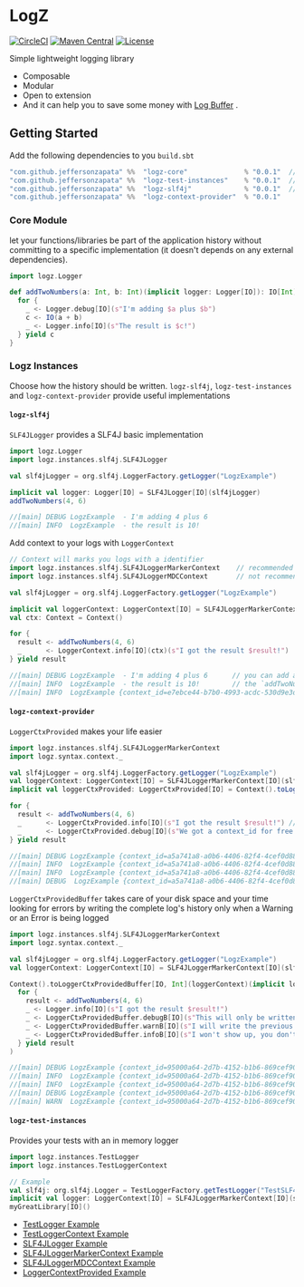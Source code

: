 # LogZ

[![CircleCI](https://circleci.com/gh/jeffersonzapata/logz/tree/develop.svg?style=shield)](https://circleci.com/gh/jeffersonzapata/logz/tree/develop)
[![Maven Central](https://img.shields.io/maven-central/v/com.github.jeffersonzapata/logz-core_2.13.svg)](https://repo.maven.apache.org/maven2/com/github/jeffersonzapata/logz-core_2.13/)
[![License](https://img.shields.io/badge/License-Apache%202.0-blue.svg)](https://opensource.org/licenses/Apache-2.0)

Simple lightweight logging library
 - Composable
 - Modular
 - Open to extension
 - And it can help you to save some money with [Log Buffer](https://github.com/jeffersonzapata/logz#log-buffer) .

## Getting Started

Add the following dependencies to you `build.sbt`
```sbt
"com.github.jeffersonzapata" %%  "logz-core"              % "0.0.1"  // core lightweight abstractions
"com.github.jeffersonzapata" %%  "logz-test-instances"    % "0.0.1"  // test instances
"com.github.jeffersonzapata" %%  "logz-slf4j"             % "0.0.1"  // slf4j instances
"com.github.jeffersonzapata" %%  "logz-context-provider"  % "0.0.1"
```

### Core Module
let your functions/libraries be part of the application history without committing to a specific implementation
(it doesn't depends on any external dependencies).
```scala
import logz.Logger

def addTwoNumbers(a: Int, b: Int)(implicit logger: Logger[IO]): IO[Int] = {
  for {
    _ <- Logger.debug[IO](s"I'm adding $a plus $b")
    c <- IO(a + b)
    _ <- Logger.info[IO](s"The result is $c!")
  } yield c
}
```

### Logz Instances
Choose how the history should be written.
`logz-slf4j`, `logz-test-instances` and `logz-context-provider` provide useful implementations

#### `logz-slf4j`
`SLF4JLogger` provides a SLF4J basic implementation
```scala
import logz.Logger
import logz.instances.slf4j.SLF4JLogger

val slf4jLogger = org.slf4j.LoggerFactory.getLogger("LogzExample")

implicit val logger: Logger[IO] = SLF4JLogger[IO](slf4jLogger)
addTwoNumbers(4, 6)

//[main] DEBUG LogzExample  - I'm adding 4 plus 6
//[main] INFO  LogzExample  - the result is 10!
```

Add context to your logs with `LoggerContext`
```scala
// Context will marks you logs with a identifier
import logz.instances.slf4j.SLF4JLoggerMarkerContext    // recommended
import logz.instances.slf4j.SLF4JLoggerMDCContext       // not recommend for multi-thread applications

val slf4jLogger = org.slf4j.LoggerFactory.getLogger("LogzExample")

implicit val loggerContext: LoggerContext[IO] = SLF4JLoggerMarkerContext[IO](slf4jLogger)
val ctx: Context = Context()

for {
  result <- addTwoNumbers(4, 6)
  _      <- LoggerContext.info[IO](ctx)(s"I got the result $result!")
} yield result

//[main] DEBUG LogzExample  - I'm adding 4 plus 6      // you can add a `context_id` to these logs without modifying
//[main] INFO  LogzExample  - the result is 10!        // the `addTwoNumbers` function by using `LoggerCtxProvided`
//[main] INFO  LogzExample {context_id=e7ebce44-b7b0-4993-acdc-530d9e3d2bcc} - I got the result 10!
```


#### `logz-context-provider`
`LoggerCtxProvided` makes your life easier

```scala
import logz.instances.slf4j.SLF4JLoggerMarkerContext
import logz.syntax.context._

val slf4jLogger = org.slf4j.LoggerFactory.getLogger("LogzExample")
val loggerContext: LoggerContext[IO] = SLF4JLoggerMarkerContext[IO](slf4jLogger)
implicit val loggerCtxProvided: LoggerCtxProvided[IO] = Context().toLoggerCtxProvided(loggerContext)

for {
  result <- addTwoNumbers(4, 6)
  _      <- LoggerCtxProvided.info[IO](s"I got the result $result!") // yep, no need to pass `context1`
  _      <- LoggerCtxProvided.debug[IO](s"We got a context_id for free!")
} yield result

//[main] DEBUG LogzExample {context_id=a5a741a8-a0b6-4406-82f4-4cef0d883a8e} - I'm adding 4 plus 6
//[main] INFO  LogzExample {context_id=a5a741a8-a0b6-4406-82f4-4cef0d883a8e} - the result is 10!
//[main] INFO  LogzExample {context_id=a5a741a8-a0b6-4406-82f4-4cef0d883a8e} - I got the result 10!
//[main] DEBUG  LogzExample {context_id=a5a741a8-a0b6-4406-82f4-4cef0d883a8e} - We got a context_id for free
```

`LoggerCtxProvidedBuffer` takes care of your disk space and your time looking for errors
by writing the complete log's history only when a Warning or an Error is being logged

```scala
import logz.instances.slf4j.SLF4JLoggerMarkerContext
import logz.syntax.context._

val slf4jLogger = org.slf4j.LoggerFactory.getLogger("LogzExample")
val loggerContext: LoggerContext[IO] = SLF4JLoggerMarkerContext[IO](slf4jLogger)

Context().toLoggerCtxProvidedBuffer[IO, Int](loggerContext)(implicit logger =>
  for {
    result <- addTwoNumbers(4, 6)
    _ <- Logger.info[IO](s"I got the result $result!")
    _ <- LoggerCtxProvidedBuffer.debugB[IO](s"This will only be written if there is a Warning or an Error log")
    _ <- LoggerCtxProvidedBuffer.warnB[IO](s"I will write the previous logs")
    _ <- LoggerCtxProvidedBuffer.infoB[IO](s"I won't show up, you don't need me")
  } yield result
)

//[main] DEBUG LogzExample {context_id=95000a64-2d7b-4152-b1b6-869cef907eda} - I'm adding 4 plus 6
//[main] INFO  LogzExample {context_id=95000a64-2d7b-4152-b1b6-869cef907eda} - the result is 10!
//[main] INFO  LogzExample {context_id=95000a64-2d7b-4152-b1b6-869cef907eda} - I got the result 10!
//[main] DEBUG LogzExample {context_id=95000a64-2d7b-4152-b1b6-869cef907eda} - This will only be written if there is a Warning or an Error log
//[main] WARN  LogzExample {context_id=95000a64-2d7b-4152-b1b6-869cef907eda} - I will write the previous log
```

#### `logz-test-instances`
Provides your tests with an in memory logger

```scala
import logz.instances.TestLogger
import logz.instances.TestLoggerContext

// Example
val slf4j: org.slf4j.Logger = TestLoggerFactory.getTestLogger("TestSLF4JLoggerMarkerContextSpec").pure[IO]
implicit val logger: LoggerContext[IO] = SLF4JLoggerMarkerContext[IO](slf4j)
myGreatLibrary[IO]()
```

- [TestLogger Example]()
- [TestLoggerContext Example]()
- [SLF4JLogger Example]()
- [SLF4JLoggerMarkerContext Example]()
- [SLF4JLoggerMDCContext Example]()
- [LoggerContextProvided Example]()







